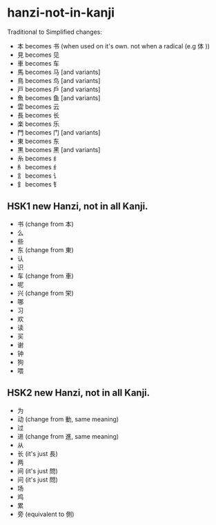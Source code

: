 # hanzi-not-in-kanji

Traditional to Simplified changes:

* 本 becomes 书 (when used on it's own. not when a radical (e.g 体	))
* 見 becomes 见
* 車 becomes 车
* 馬 becomes 马 [and variants]
* 鳥 becomes 鸟 [and variants]
* 戸 becomes 戶 [and variants]
* 魚 becomes 鱼 [and variants]
* 雲 becomes 云
* 長 becomes 长
* 楽 becomes 乐
* 門 becomes 门 [and variants]
* 東 becomes 东
* 黒 becomes 黑 [and variants]
* 糸 becomes 纟
* 糹 becomes 纟
* 訁 becomes 讠
* 釒 becomes 钅

## HSK1 new Hanzi, not in all Kanji.

*  书 (change from 本)
*  么
*  些
*  东 (change from 東)
*  认
*  识
*  车 (change from 車)
*  呢
*  兴 (change from 栄)
*  哪
*  习
*  欢
*  读
*  买
*  谢
*  钟
*  狗
*  喂

## HSK2 new Hanzi, not in all Kanji.

*  为
*  动 (change from 動, same meaning)
*  过
*  进 (change from 進, same meaning)
*  从
*  长 (it's just 長)
*  两
*  间 (it's just 問)
*  问 (it's just 問)
*  场
*  鸡
*  累
*  旁 (equivalent to 側)
